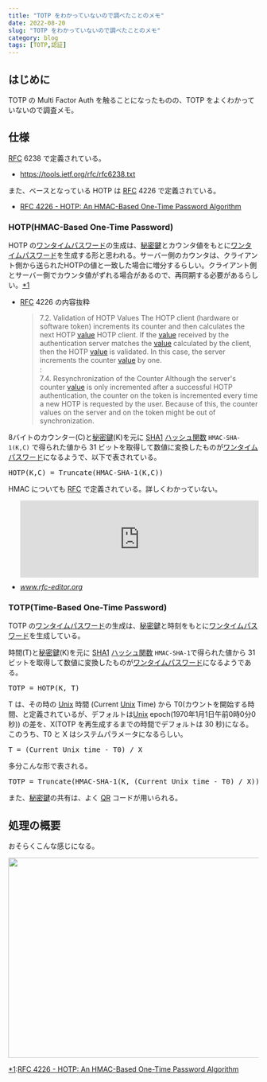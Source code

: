 ```yaml
---
title: "TOTP をわかっていないので調べたことのメモ"
date: 2022-08-20
slug: "TOTP をわかっていないので調べたことのメモ"
category: blog
tags: [TOTP,認証]
---
```

<h2 id="はじめに">はじめに</h2>

<p>TOTP の Multi Factor Auth を触ることになったものの、TOTP をよくわかっていないので調査メモ。</p>

<h2 id="仕様">仕様</h2>

<p><a class="keyword" href="https://d.hatena.ne.jp/keyword/RFC">RFC</a> 6238 で定義されている。</p>

<ul>
<li><a href="https://tools.ietf.org/rfc/rfc6238.txt">https://tools.ietf.org/rfc/rfc6238.txt</a></li>
</ul>


<p>また、ベースとなっている HOTP は <a class="keyword" href="https://d.hatena.ne.jp/keyword/RFC">RFC</a> 4226 で定義されている。</p>

<ul>
<li><a href="https://tools.ietf.org/html/rfc4226">RFC 4226 - HOTP: An HMAC-Based One-Time Password Algorithm</a></li>
</ul>


<h3 id="HOTPHMAC-Based-One-Time-Password">HOTP(HMAC-Based One-Time Password)</h3>

<p>HOTP の<a class="keyword" href="https://d.hatena.ne.jp/keyword/%A5%EF%A5%F3%A5%BF%A5%A4%A5%E0%A5%D1%A5%B9%A5%EF%A1%BC%A5%C9">ワンタイムパスワード</a>の生成は、<a class="keyword" href="https://d.hatena.ne.jp/keyword/%C8%EB%CC%A9%B8%B0">秘密鍵</a>とカウンタ値をもとに<a class="keyword" href="https://d.hatena.ne.jp/keyword/%A5%EF%A5%F3%A5%BF%A5%A4%A5%E0%A5%D1%A5%B9%A5%EF%A1%BC%A5%C9">ワンタイムパスワード</a>を生成する形と思われる。サーバー側のカウンタは、クライアント側から送られたHOTPの値と一致した場合に増分するらしい。クライアント側とサーバー側でカウンタ値がずれる場合があるので、再同期する必要があるらしい。<a href="#f-4165bf5a" id="fn-4165bf5a" name="fn-4165bf5a" title="[https://tools.ietf.org/html/rfc4226:title]">*1</a></p>

<ul>
<li><a class="keyword" href="https://d.hatena.ne.jp/keyword/RFC">RFC</a> 4226 の内容抜粋

<blockquote><p>7.2. Validation of HOTP Values
The HOTP client (hardware or software token) increments its counter and then calculates the next HOTP <a class="keyword" href="https://d.hatena.ne.jp/keyword/value">value</a> HOTP client. If the <a class="keyword" href="https://d.hatena.ne.jp/keyword/value">value</a> received by the authentication server matches the <a class="keyword" href="https://d.hatena.ne.jp/keyword/value">value</a> calculated by the client, then the HOTP <a class="keyword" href="https://d.hatena.ne.jp/keyword/value">value</a> is validated. In this case, the server increments the counter <a class="keyword" href="https://d.hatena.ne.jp/keyword/value">value</a> by one.
<br />
:　
<br />
7.4. Resynchronization of the Counter
Although the server's counter <a class="keyword" href="https://d.hatena.ne.jp/keyword/value">value</a> is only incremented after a successful HOTP authentication, the counter on the token is incremented every time a new HOTP is requested by the user. Because of this, the counter values on the server and on the token might be out of synchronization.</p></blockquote></li>
</ul>


<p>8バイトのカウンター(C)と<a class="keyword" href="https://d.hatena.ne.jp/keyword/%C8%EB%CC%A9%B8%B0">秘密鍵</a>(K)を元に <a class="keyword" href="https://d.hatena.ne.jp/keyword/SHA1">SHA1</a> <a class="keyword" href="https://d.hatena.ne.jp/keyword/%A5%CF%A5%C3%A5%B7%A5%E5%B4%D8%BF%F4">ハッシュ関数</a> <code>HMAC-SHA-1(K,C)</code> で得られた値から 31 ビットを取得して数値に変換したものが<a class="keyword" href="https://d.hatena.ne.jp/keyword/%A5%EF%A5%F3%A5%BF%A5%A4%A5%E0%A5%D1%A5%B9%A5%EF%A1%BC%A5%C9">ワンタイムパスワード</a>になるようで、以下で表されている。</p>

<pre class="code" data-lang="" data-unlink>HOTP(K,C) = Truncate(HMAC-SHA-1(K,C))</pre>


<p>HMAC についても <a class="keyword" href="https://d.hatena.ne.jp/keyword/RFC">RFC</a> で定義されている。詳しくわかっていない。</p>

<ul>
<li><iframe src="https://hatenablog-parts.com/embed?url=https%3A%2F%2Fwww.rfc-editor.org%2Frfc%2Frfc2404" title="RFC 2404: The Use of HMAC-SHA-1-96 within ESP and AH" class="embed-card embed-webcard" scrolling="no" frameborder="0" style="display: block; width: 100%; height: 155px; max-width: 500px; margin: 10px 0px;" loading="lazy"></iframe><cite class="hatena-citation"><a href="https://www.rfc-editor.org/rfc/rfc2404">www.rfc-editor.org</a></cite></li>
</ul>


<h3 id="TOTPTime-Based-One-Time-Password">TOTP(Time-Based One-Time Password)</h3>

<p>TOTP の<a class="keyword" href="https://d.hatena.ne.jp/keyword/%A5%EF%A5%F3%A5%BF%A5%A4%A5%E0%A5%D1%A5%B9%A5%EF%A1%BC%A5%C9">ワンタイムパスワード</a>の生成は、<a class="keyword" href="https://d.hatena.ne.jp/keyword/%C8%EB%CC%A9%B8%B0">秘密鍵</a>と時刻をもとに<a class="keyword" href="https://d.hatena.ne.jp/keyword/%A5%EF%A5%F3%A5%BF%A5%A4%A5%E0%A5%D1%A5%B9%A5%EF%A1%BC%A5%C9">ワンタイムパスワード</a>を生成している。</p>

<p>時間(T)と<a class="keyword" href="https://d.hatena.ne.jp/keyword/%C8%EB%CC%A9%B8%B0">秘密鍵</a>(K)を元に <a class="keyword" href="https://d.hatena.ne.jp/keyword/SHA1">SHA1</a> <a class="keyword" href="https://d.hatena.ne.jp/keyword/%A5%CF%A5%C3%A5%B7%A5%E5%B4%D8%BF%F4">ハッシュ関数</a> <code>HMAC-SHA-1</code>で得られた値から 31 ビットを取得して数値に変換したものが<a class="keyword" href="https://d.hatena.ne.jp/keyword/%A5%EF%A5%F3%A5%BF%A5%A4%A5%E0%A5%D1%A5%B9%A5%EF%A1%BC%A5%C9">ワンタイムパスワード</a>になるようである。</p>

<pre class="code" data-lang="" data-unlink>TOTP = HOTP(K, T)</pre>


<p>T は、その時の <a class="keyword" href="https://d.hatena.ne.jp/keyword/Unix">Unix</a> 時間 (Current <a class="keyword" href="https://d.hatena.ne.jp/keyword/Unix">Unix</a> Time) から T0(カウントを開始する時間、と定義されているが、デフォルトは<a class="keyword" href="https://d.hatena.ne.jp/keyword/Unix">Unix</a> epoch(1970年1月1日午前0時0分0秒)) の差を、X(TOTP を再生成するまでの時間でデフォルトは 30 秒)になる。このうち、T0 と X はシステムパラメータになるらしい。</p>

<pre class="code" data-lang="" data-unlink>T = (Current Unix time - T0) / X</pre>


<p>多分こんな形で表される。</p>

<pre class="code" data-lang="" data-unlink>TOTP = Truncate(HMAC-SHA-1(K, (Current Unix time - T0) / X))</pre>


<p>また、<a class="keyword" href="https://d.hatena.ne.jp/keyword/%C8%EB%CC%A9%B8%B0">秘密鍵</a>の共有は、よく <a class="keyword" href="https://d.hatena.ne.jp/keyword/QR">QR</a> コードが用いられる。</p>

<h2 id="処理の概要">処理の概要</h2>

<p>おそらくこんな感じになる。</p>

<p><span itemscope itemtype="http://schema.org/Photograph"><img src="https://cdn-ak.f.st-hatena.com/images/fotolife/d/dshimizu/20221101/20221101200128.png" width="831" height="403" loading="lazy" title="" class="hatena-fotolife" itemprop="image"></span></p>
<div class="footnote">
<p class="footnote"><a href="#fn-4165bf5a" id="f-4165bf5a" name="f-4165bf5a" class="footnote-number">*1</a><span class="footnote-delimiter">:</span><span class="footnote-text"><a href="https://tools.ietf.org/html/rfc4226">RFC 4226 - HOTP: An HMAC-Based One-Time Password Algorithm</a></span></p>
</div>
